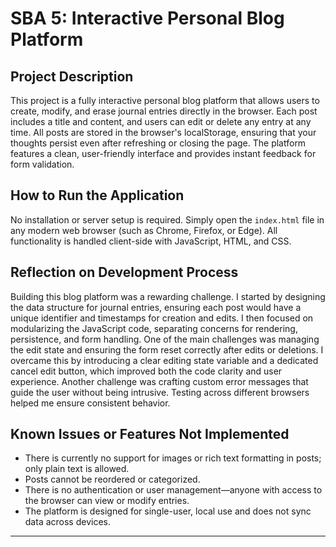 # SBA 5: Interactive Personal Blog Platform

## Project Description
This project is a fully interactive personal blog platform that allows users to create, modify, and erase journal entries directly in the browser. Each post includes a title and content, and users can edit or delete any entry at any time. All posts are stored in the browser's localStorage, ensuring that your thoughts persist even after refreshing or closing the page. The platform features a clean, user-friendly interface and provides instant feedback for form validation.

## How to Run the Application
No installation or server setup is required. Simply open the `index.html` file in any modern web browser (such as Chrome, Firefox, or Edge). All functionality is handled client-side with JavaScript, HTML, and CSS.

## Reflection on Development Process
Building this blog platform was a rewarding challenge. I started by designing the data structure for journal entries, ensuring each post would have a unique identifier and timestamps for creation and edits. I then focused on modularizing the JavaScript code, separating concerns for rendering, persistence, and form handling. One of the main challenges was managing the edit state and ensuring the form reset correctly after edits or deletions. I overcame this by introducing a clear editing state variable and a dedicated cancel edit button, which improved both the code clarity and user experience. Another challenge was crafting custom error messages that guide the user without being intrusive. Testing across different browsers helped me ensure consistent behavior.

## Known Issues or Features Not Implemented
- There is currently no support for images or rich text formatting in posts; only plain text is allowed.
- Posts cannot be reordered or categorized.
- There is no authentication or user management—anyone with access to the browser can view or modify entries.
- The platform is designed for single-user, local use and does not sync data across devices.

---
